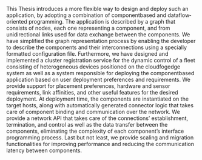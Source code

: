 This Thesis introduces a more flexible way to design and deploy such an application, by adopting a combination of component­based and data­flow­oriented programming. The application is described by a graph that consists of nodes, each one representing a compo­nent, and from unidirectional links used for data exchange between the components. We have simplified the graph representation process by enabling the developer to describe the compo­nents and their interconnections using a specially formatted configuration file. Furthermore, we have designed and implemented a cluster registration service for the dynamic control of a fleet consisting of heterogeneous devices positioned on the cloud­fog­edge system as well as a system responsible for deploying the component­based application based on user deployment preferences and requirements. We provide support for placement preferences, hardware and sensor requirements, link affinities, and other useful features for the desired deployment. At deployment time, the components are instantiated on the target hosts, along with automatically generated connector logic that takes care of component binding and com­munication over the network. We provide a network API that takes care of the connections’ establishment, termination, and control as well as the data transfer between the components, eliminating the complexity of each component’s interface programming process. Last but not least, we provide scaling and migration functionalities for improving performance and reducing the communication latency between components.
